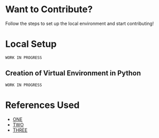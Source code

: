 # Want to Contribute?
Follow the steps to set up the local environment and start contributing!


# Local Setup
    WORK IN PROGRESS



## Creation of Virtual Environment in Python
    WORK IN PROGRESS

# References Used
- [ONE](#NOTHING_YET)
- [TWO](#NOTHING_YET)
- [THREE](#NOTHING_YET)
